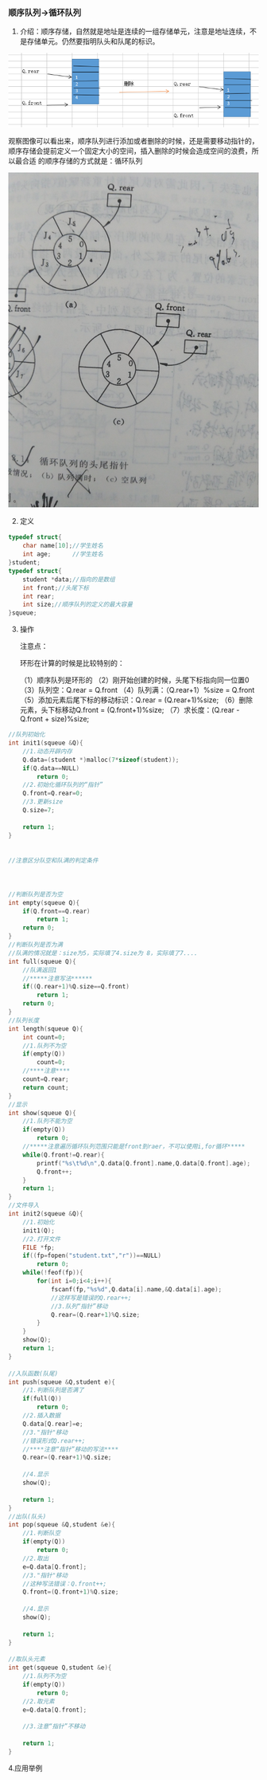 
### 顺序队列->循环队列

1. 介绍：顺序存储，自然就是地址是连续的一组存储单元，注意是地址连续，不是存储单元。仍然要指明队头和队尾的标识。

![pic](pic/14.png)

观察图像可以看出来，顺序队列进行添加或者删除的时候，还是需要移动指针的，顺序存储会提前定义一个固定大小的空间，插入删除的时候会造成空间的浪费，所以最合适
的顺序存储的方式就是：循环队列

![pic](pic/15.jpg)


2. 定义

```c
typedef struct{
	char name[10];//学生姓名
	int age;      //学生姓名
}student;
typedef struct{
	student *data;//指向的是数组
	int front;//头尾下标
	int rear;
	int size;//顺序队列的定义的最大容量
}squeue;
```

3. 操作

    注意点：

    环形在计算的时候是比较特别的：

    （1）顺序队列是环形的
    （2）刚开始创建的时候，头尾下标指向同一位置0
    （3）队列空：Q.rear = Q.front
    （4）队列满：（Q.rear+1）%size = Q.front
    （5）添加元素后尾下标的移动标识：Q.rear = (Q.rear+1)%size;
    （6）删除元素，头下标移动Q.front = (Q.front+1)%size;
    （7）求长度：(Q.rear - Q.front + size)%size;

```c
//队列初始化
int init1(squeue &Q){
	//1.动态开辟内存
	Q.data=(student *)malloc(7*sizeof(student));
	if(Q.data==NULL)
		return 0;
	//2.初始化循环队列的“指针”
	Q.front=Q.rear=0;
	//3.更新size
	Q.size=7;

	return 1;
}


//注意区分队空和队满的判定条件



//判断队列是否为空
int empty(squeue Q){
	if(Q.front==Q.rear)
		return 1;
	return 0;
}
//判断队列是否为满
//队满的情况就是：size为5，实际填了4.size为 8，实际填了7....
int full(squeue Q){
	//队满返回1
	//*****注意写法******
	if((Q.rear+1)%Q.size==Q.front)
		return 1;
	return 0;
}
//队列长度
int length(squeue Q){
	int count=0;
	//1.队列不为空
	if(empty(Q))
		count=0;
	//****注意****
	count=Q.rear;
	return count;
}
//显示
int show(squeue Q){
	//1.队列不能为空
	if(empty(Q))
		return 0;
	//*****注意遍历循环队列范围只能是front到raer，不可以使用i,for循环*****
	while(Q.front!=Q.rear){
		printf("%s\t%d\n",Q.data[Q.front].name,Q.data[Q.front].age);
		Q.front++;
	}
	return 1;
}
//文件导入
int init2(squeue &Q){
	//1.初始化
	init1(Q);
	//2.打开文件
	FILE *fp;
	if((fp=fopen("student.txt","r"))==NULL)
		return 0;
	while(!feof(fp)){
		for(int i=0;i<4;i++){
			fscanf(fp,"%s%d",Q.data[i].name,&Q.data[i].age);
			//这样写是错误的Q.rear++;
			//3.队列“指针”移动
			Q.rear=(Q.rear+1)%Q.size;
		}
	}
	show(Q);
	return 1;
}

//入队函数(队尾)
int push(squeue &Q,student e){
	//1.判断队列是否满了
	if(full(Q))
		return 0;
	//2.插入数据
	Q.data[Q.rear]=e;
	//3."指针"移动
	//错误形式Q.rear++;
	//****注意“指针”移动的写法****
	Q.rear=(Q.rear+1)%Q.size;

	//4.显示
	show(Q);

	return 1;
}
//出队(队头)
int pop(squeue &Q,student &e){
	//1.判断队空
	if(empty(Q))
		return 0;
	//2.取出
	e=Q.data[Q.front];
	//3."指针"移动
	//这种写法错误：Q.front++;
	Q.front=(Q.front+1)%Q.size;

	//4.显示
	show(Q);

	return 1;
}

//取队头元素
int get(squeue Q,student &e){
	//1.队列不为空
	if(empty(Q))
		return 0;
	//2.取元素
	e=Q.data[Q.front];

	//3.注意“指针”不移动

	return 1;
}

```


4.应用举例




